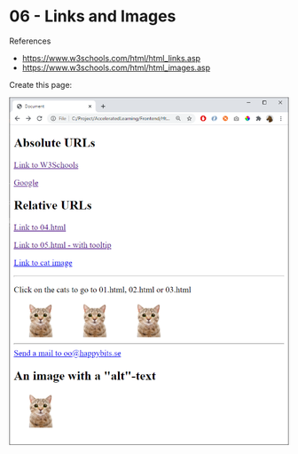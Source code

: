 
    
# 06 - Links and Images

References
- https://www.w3schools.com/html/html_links.asp
- https://www.w3schools.com/html/html_images.asp

Create this page:

![](img/06.png)



